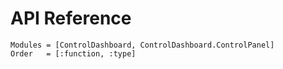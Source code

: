 # API Reference

```@autodocs
Modules = [ControlDashboard, ControlDashboard.ControlPanel]
Order   = [:function, :type]
```
